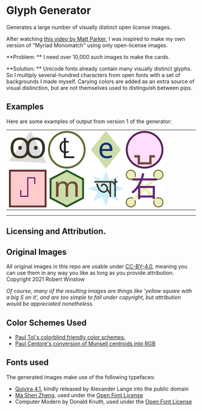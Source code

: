 # Glyph Generator
Generates a large number of visually distinct open license images.

After watching [this video by Matt Parker](https://www.youtube.com/watch?v=VTDKqW_GLkw), I was inspired to make my own version of "Myriad Monomatch" using only open-license images.


**Problem: ** I need over 10,000 such images to make the cards.

**Solution: ** Unicode fonts already contain many visually distinct glyphs. So I multiply several-hundred characters from open fonts with a set of backgrounds I made myself.
Carying colors are added as an extra source of visual distinction, but are not themselves used to distinguish between pips.



## Examples

Here are some examples of output from version 1 of the generator: 

<table><tr><td>
<img src="v1-SVGfill/outputvectors/glyph3-127.svg" width="100">
<img src="v1-SVGfill/outputvectors/glyph4-147.svg" width="100">
<img src="v1-SVGfill/outputvectors/glyph5-28.svg" width="100">
<img src="v1-SVGfill/outputvectors/glyph2-400.svg" width="100">
<img src="v1-SVGfill/outputvectors/glyph1-299.svg" width="100">
<img src="v1-SVGfill/outputvectors/glyph6-36.svg" width="100">
<img src="v1-SVGfill/outputvectors/glyph7-99.svg" width="100">
<img src="v1-SVGfill/outputvectors/glyph8-536.svg" width="100">
</td></tr></table>

---

## Licensing and Attribution.


## Original Images
All original images in this repo are usable under [CC-BY-4.0](https://creativecommons.org/licenses/by/4.0/), 
meaning you can use them in any way you like as long as you provide attribution.  
Copyright 2021 Robert Winslow

_Of course, many of the resulting images are things like 'yellow square with a big S on it', and are too simple to fall under copyright, but attribution would be appreciated nonetheless._

## Color Schemes Used
- [Paul Tol's colorblind friendly color schemes.](https://personal.sron.nl/~pault/)
- [Paul Centore's conversion of Munsell centroids into RGB](https://www.munsellcolourscienceforpainters.com/ISCCNBS/ISCCNBSSystem.html)


## Fonts used

The generated images make use of the following typefaces:
- [Quivira 4.1](http://www.quivira-font.com/), kindly released by Alexander Lange into the public domain 
- [Ma Shen Zheng](https://fonts.google.com/specimen/Ma+Shan+Zheng#glyphs), used under the [Open Font License](https://scripts.sil.org/cms/scripts/page.php?site_id=nrsi&id=OFL)
- Computer Modern by Donald Knuth, used under the [Open Font License](https://scripts.sil.org/cms/scripts/page.php?site_id=nrsi&id=OFL)


